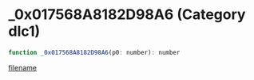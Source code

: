 # _0x017568A8182D98A6 (Category dlc1)

```js
function _0x017568A8182D98A6(p0: number): number
```

[filename](_0x017568A8182D98A6_m.md ':include')